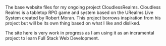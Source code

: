 The base website files for my ongoing project CloudlessRealms. Cloudless Realms is a tabletop RPG game and system based on the URealms Live System created by Robert Moran. This project borrows inspiration from his project but will be its own thing based on what I like and disliked.

The site here is very work in progress as I am using it as an incramental project to learn Full Stack Web Development.
